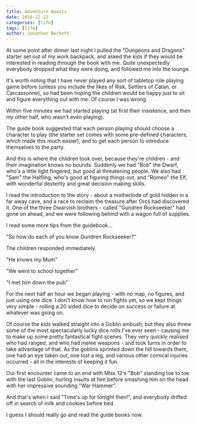 ```yaml
---
title: Adventure Awaits
date: 2016-12-22
categories: [life]
tags: [life]
author: Jonathan Beckett
---
```


At some point after dinner last night I pulled the "Dungeons and Dragons" starter set out of my work backpack, and asked the kids if they would be interested in reading through the book with me. Quite unexpectedly everybody dropped what they were doing, and followed me into the lounge.

It's worth noting that I have never played any sort of tabletop role playing game before (unless you include the likes of Risk, Settlers of Catan, or Carcassonne), so had been hoping the children would be happy just to sit and figure everything out with me. Of course I was wrong.

Within five minutes we had started playing (at first their insistence, and then my other half, who wasn't even playing).

The guide book suggested that each person playing should choose a character to play (the starter set comes with some pre-defined characters, which made this much easier), and to get each person to introduce themselves to the party.

And this is where the children took over, because they're children - and their imagination knows no bounds. Suddenly we had "Bob" the Dwarf, who's a little light fingered, but good at threatening people. We also had "Sam" the Halfling, who's good at figuring things out, and "Romeo" the Elf, with wonderful dexterity and great decision making skills.

I read the introduction to the story - about a motherlode of gold hidden in a far away cave, and a race to reclaim the treasure after Orcs had discovered it. One of the three Dwarvish brothers - called "Gundren Rockseeker" had gone on ahead, and we were following behind with a wagon full of supplies.

I read some more tips from the guidebook...

"So how do each of you know Gundren Rockseeker?"

The children responded immediately.

"He knows my Mum"

"We went to school together"

"I met him down the pub"

For the next half an hour we began playing - with no map, no figures, and just using one dice. I don't know how to run fights yet, so we kept things very simple - rolling a 20 sided dice to decide on success or failure at whatever was going on.

Of course the kids walked straight into a Goblin ambush, but they also threw some of the most spectacularly lucky dice rolls I've ever seen - causing me to make up some pretty fantastical fight scenes. They very quickly realised who had ranged, and who had melee weapons - and took turns in order to take advantage of that. As the goblins sprinted down the hill towards them, one had an eye taken out, one lost a leg, and various other comical injuries occurred - all in the interests of keeping it fun.

Our first encounter came to an end with Miss 12's "Bob" standing toe to toe with the last Goblin, hurling insults at him before smashing him on the head with her impressive sounding "War Hammer".

And that's when I said "Time's up for tonight then!", and everybody drifted off in search of milk and cookies before bed.

I guess I should really go and read the guide books now.